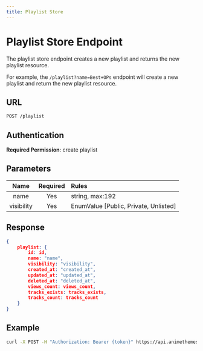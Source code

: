 ```yaml
---
title: Playlist Store
---
```


# Playlist Store Endpoint

The playlist store endpoint creates a new playlist and returns the new playlist resource.

For example, the `/playlist?name=Best+OPs` endpoint will create a new playlist and return the new playlist resource.

## URL

```sh
POST /playlist
```

## Authentication

**Required Permission**: create playlist

## Parameters

| Name       | Required | Rules                                 |
| :--------: | :------: | :------------------------------------ |
| name       | Yes      | string, max:192                       |
| visibility | Yes      | EnumValue [Public, Private, Unlisted] |

## Response

```json
{
    playlist: {
        id: id,
        name: "name",
        visibility: "visibility",
        created_at: "created_at",
        updated_at: "updated_at",
        deleted_at: "deleted_at",
        views_count: views_count,
        tracks_exists: tracks_exists,
        tracks_count: tracks_count
    }
}
```

## Example

```bash
curl -X POST -H "Authorization: Bearer {token}" https://api.animethemes.moe/playlist/
```
